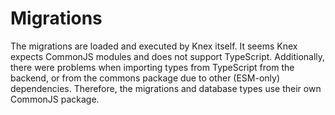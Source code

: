 # Migrations

The migrations are loaded and executed by Knex itself. It seems Knex expects CommonJS modules and does not support
TypeScript. Additionally, there were problems when importing types from TypeScript from the backend, or from the
commons package due to other (ESM-only) dependencies. Therefore, the migrations and database types use their own
CommonJS package. 
